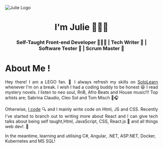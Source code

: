 <img src="https://wallpapers.com/images/high/black-girl-cartoon-r565uqxs05xsowqa.webp" alt="Julie Logo" />
<h1 align="center">I'm Julie 👩🏾‍💻 </h1>
<h3 align="center">Self-Taught Front-end Developer 👩🏾‍🎓 | Tech Writer 📝 | Software Tester 🧪 | Scrum Master 🥑 </h3>

<h1> About Me !</h1>
<p align='justify'>Hey there! I am a LEGO fan. 🐜 I always refresh my skills on <a href="https://www.sololearn.com/en/profile/27723571" target="blank">SoloLearn</a> whenever I'm on a break. I wish I had a coding buddy to be honest 😆 I read mystery novels. I listen to neo soul, RnB, Afro Beats and House music!!! Top artists are; Sabrina Claudio, Cleo Sol and Tom Misch 🎸🎧 </p>

<p align="justify">Otherwise, <a href="https://github.com/Juliee23" target="_blank">I code</a>  🔍 and I mainly write code on Html, JS and CSS. Recently I've started to branch out to writing more about React and I can give tech talks about being self taught,Html, JavaScript, CSS, React.js 🥑 and all things web dev!. 🌱</p>

In the meantime, learning and utilising C#, Angular, .NET, ASP.NET, Docker, Kubernetes and MS SQL!



